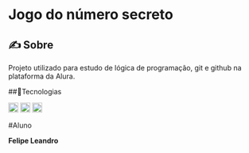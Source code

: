 <h1>Jogo do número secreto</h1>

<h2>✍ Sobre</h2>
<p>Projeto utilizado para estudo de lógica de programação, git e github na plataforma da Alura.</p>

##🚀Tecnologias 
<div>
            <img src="https://cdn.jsdelivr.net/gh/devicons/devicon@latest/icons/javascript/javascript-original.svg" width="20" height="20" />
            <img src="https://cdn.jsdelivr.net/gh/devicons/devicon@latest/icons/git/git-original.svg" width="20" height="20" />
            <img src="https://cdn.jsdelivr.net/gh/devicons/devicon@latest/icons/github/github-original.svg" width="20" height="20" />
</div>

#Aluno 
<div>
  <b>Felipe Leandro</b>
</div>
